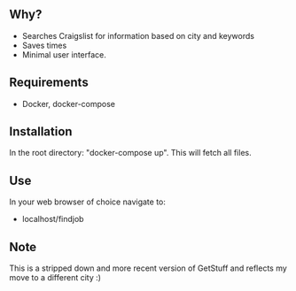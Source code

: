 ## Why?
- Searches Craigslist for information based on city and keywords
- Saves times
- Minimal user interface.

## Requirements
- Docker, docker-compose

## Installation
In the root directory: "docker-compose up".
This will fetch all files.

## Use
In your web browser of choice navigate to:

- localhost/findjob
  
##  Note
This is a stripped down and more recent version of GetStuff and reflects my move to a different city :)
